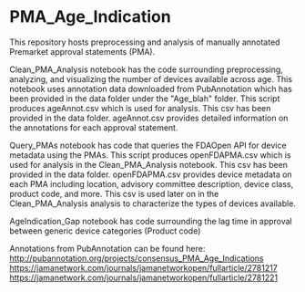 # PMA_Age_Indication
This repository hosts preprocessing and analysis of manually annotated Premarket approval statements (PMA).

Clean_PMA_Analysis notebook has the code surrounding preprocessing, analyzing, and visualizing the number of devices available across age.
This notebook uses annotation data downloaded from PubAnnotation which has been provided in the data folder under the "Age_blah" folder.
This script produces ageAnnot.csv which is used for analysis. This csv has been provided in the data folder.
ageAnnot.csv provides detailed information on the annotations for each approval statement.

Query_PMAs notebook has code that queries the FDAOpen API for device metadata using the PMAs.
This script produces openFDAPMA.csv which is used for analysis in the Clean_PMA_Analysis notebook. This csv has been provided in the data folder.
openFDAPMA.csv provides device metadata on each PMA including location, advisory committee description, device class, product code, and more.
This csv is used later on in the Clean_PMA_Analysis analysis to characterize the types of devices available.

AgeIndication_Gap notebook has code surrounding the lag time in approval between generic device categories (Product code)

Annotations from PubAnnotation can be found here: http://pubannotation.org/projects/consensus_PMA_Age_Indications
https://jamanetwork.com/journals/jamanetworkopen/fullarticle/2781217
https://jamanetwork.com/journals/jamanetworkopen/fullarticle/2781221

